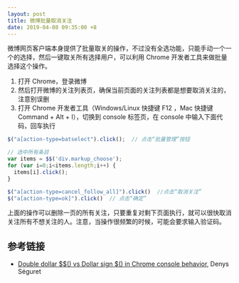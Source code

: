 ```yaml
---
layout: post
title: 微博批量取消关注
date: 2019-04-08 09:35:00 +8
---
```


微博网页客户端本身提供了批量取关的操作，不过没有全选功能，只能手动一个一个的选择，然后一键取关所有选择用户，可以利用 Chrome 开发者工具来做批量选择这个操作。

<!--excerpt-->

1. 打开 Chrome，登录微博
2. 然后打开微博的关注列表页，确保当前页面的关注列表都是想要取消关注的，注意别误删
3. 打开 Chrome 开发者工具（Windows/Linux 快捷键 F12 ，Mac 快捷键 Command + Alt + I），切换到 console 标签页，在 console 中输入下面代码，回车执行

  ```js
  $("a[action-type=batselect").click();  // 点击“批量管理”按钮

  // 选中所有条目
  var items = $$('div.markup_choose');
  for (var i=0;i<items.length;i++) {
    items[i].click();
  }

  $("a[action-type=cancel_follow_all]").click()  //点击“取消关注”
  $("a[action-type=ok]").click()  // 点击“确定”
  ```

上面的操作可以删除一页的所有关注，只要重复对剩下页面执行，就可以很快取消关注所有不想关注的人。注意，当操作很频繁的时候，可能会要求输入验证码。

## 参考链接

* [Double dollar $$() vs Dollar sign $() in Chrome console behavior](https://stackoverflow.com/a/35682911), Denys Séguret
